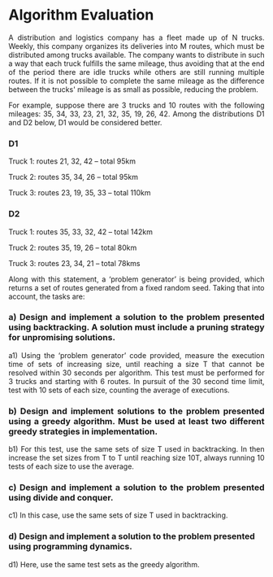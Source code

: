 <div align="justify">

  
# Algorithm Evaluation
A distribution and logistics company has a fleet made up of N trucks. Weekly,
this company organizes its deliveries into M routes, which must be distributed among trucks
available. The company wants to distribute in such a way that each truck fulfills the same
mileage, thus avoiding that at the end of the period there are idle trucks while others
are still running multiple routes. If it is not possible to complete the same mileage as the
difference between the trucks' mileage is as small as possible, reducing the problem.

For example, suppose there are 3 trucks and 10 routes with the following mileages: 35, 34,
33, 23, 21, 32, 35, 19, 26, 42. Among the distributions D1 and D2 below, D1 would be considered better.


### D1

Truck 1: routes 21, 32, 42 – total 95km

Truck 2: routes 35, 34, 26 – total 95km

Truck 3: routes 23, 19, 35, 33 – total 110km


### D2

Truck 1: routes 35, 33, 32, 42 – total 142km

Truck 2: routes 35, 19, 26 – total 80km

Truck 3: routes 23, 34, 21 – total 78kms

Along with this statement, a ‘problem generator’ is being provided, which returns a set of routes generated from a fixed random seed. Taking that into account, the tasks are:

### a) Design and implement a solution to the problem presented using backtracking. A solution must include a pruning strategy for unpromising solutions.

a1) Using the ‘problem generator’ code provided, measure the execution time of sets of increasing size, until reaching a size T that cannot be resolved within 30 seconds per algorithm. This test must be performed for 3 trucks and starting with 6 routes. In pursuit of the 30 second time limit, test with 10 sets of each size, counting the average of executions.

### b) Design and implement solutions to the problem presented using a greedy algorithm. Must be used at least two different greedy strategies in implementation.

b1) For this test, use the same sets of size T used in backtracking. In then increase the set sizes from T to T until reaching size 10T, always running 10 tests of each size to use the average.

### c) Design and implement a solution to the problem presented using divide and conquer. 

c1) In this case, use the same sets of size T used in backtracking.

</div>

### d) Design and implement a solution to the problem presented using programming dynamics. 

d1) Here, use the same test sets as the greedy algorithm.
